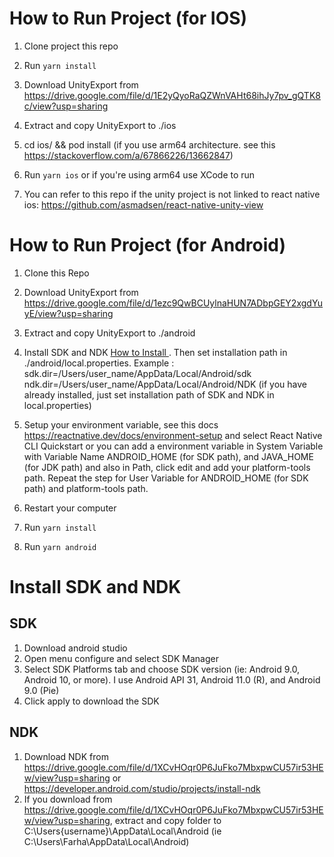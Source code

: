 # How to Run Project (for IOS)

1. Clone project this repo

2. Run ```yarn install```

3. Download UnityExport from https://drive.google.com/file/d/1E2yQyoRaQZWnVAHt68ihJy7pv_gQTK8c/view?usp=sharing

4. Extract and copy UnityExport to ./ios

5. cd ios/ && pod install (if you use arm64 architecture. see this https://stackoverflow.com/a/67866226/13662847)

6. Run ```yarn ios``` or if you're using arm64 use XCode to run

7. You can refer to this repo if the unity project is not linked to react native ios: https://github.com/asmadsen/react-native-unity-view

# How to Run Project (for Android)

1. Clone this Repo

2. Download UnityExport from https://drive.google.com/file/d/1ezc9QwBCUylnaHUN7ADbpGEY2xgdYuyE/view?usp=sharing

3. Extract and copy UnityExport to ./android

4. Install SDK and NDK [How to Install ](#install-sdk-and-ndk). 
Then set installation path in ./android/local.properties.
Example :
sdk.dir=/Users/user_name/AppData/Local/Android/sdk
ndk.dir=/Users/user_name/AppData/Local/Android/NDK
(if you have already installed, just set installation path of SDK and NDK in local.properties)

5. Setup your environment variable, see this docs https://reactnative.dev/docs/environment-setup and select React Native CLI Quickstart or you can add a environment variable in System Variable with Variable Name ANDROID_HOME (for SDK path), and JAVA_HOME (for JDK path) and also in Path, click edit and add your platform-tools path. Repeat the step for User Variable for ANDROID_HOME (for SDK path) and platform-tools path.

6. Restart your computer
 
7. Run ```yarn install```

8. Run ```yarn android```


# Install SDK and NDK

## SDK
1. Download android studio
2. Open menu configure and select SDK Manager
3. Select SDK Platforms tab and choose SDK version (ie: Android 9.0, Android 10, or more). I use Android API 31, Android 11.0 (R), and Android 9.0 (Pie)
4. Click apply to download the SDK

## NDK
1. Download NDK from https://drive.google.com/file/d/1XCvHOqr0P6JuFko7MbxpwCU57ir53HEw/view?usp=sharing or https://developer.android.com/studio/projects/install-ndk
2. If you download from https://drive.google.com/file/d/1XCvHOqr0P6JuFko7MbxpwCU57ir53HEw/view?usp=sharing, extract and copy folder to C:\Users\{username}\AppData\Local\Android (ie C:\Users\Farha\AppData\Local\Android)
